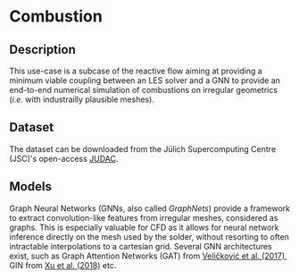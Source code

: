 # Combustion

## Description

This use-case is a subcase of the reactive flow aiming at providing a minimum viable coupling between an LES solver and a GNN to provide an end-to-end numerical simulation of combustions on irregular geometrics (*i.e.* with industrailly plausible meshes).

## Dataset

The dataset can be downloaded from the Jülich Supercomputing Centre (JSC)'s open-access [JUDAC](https://uftp.fz-juelich.de:9112/UFTP_Auth/rest/access/JUDAC/dc4eef36-1929-41f6-9eb9-c11417be1dcf).

## Models

Graph Neural Networks (GNNs, also called *GraphNets*) provide a framework to extract convolution-like features from irregular meshes, considered as graphs. This is especially valuable for CFD as it allows for neural network inference directly on the mesh used by the solder, without resorting to often intractable interpolations to a cartesian grid. Several GNN architectures exist, such as Graph Attention Networks (GAT) from [Veličković et al. (2017)](https://arxiv.org/abs/1710.10903), GIN from [Xu et al. (2018)](https://arxiv.org/abs/1810.00826) etc.


